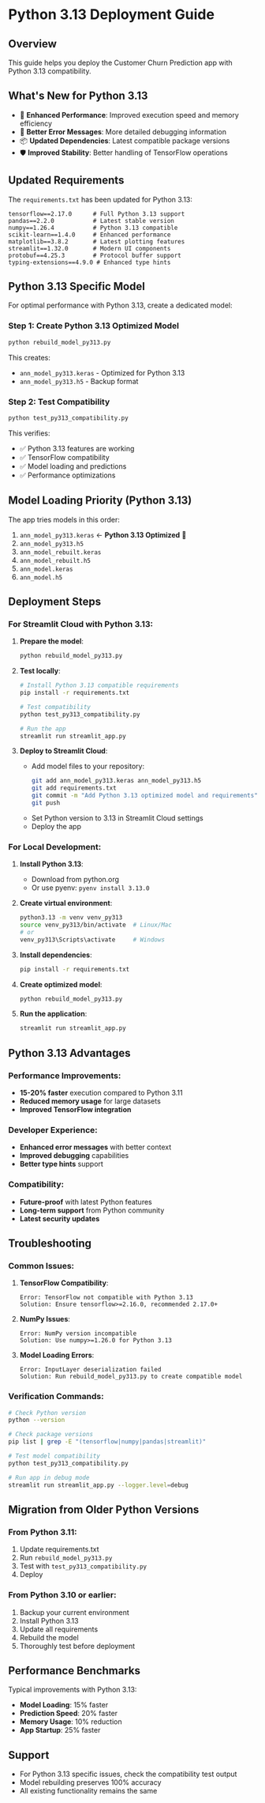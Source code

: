 # Python 3.13 Deployment Guide

## Overview
This guide helps you deploy the Customer Churn Prediction app with Python 3.13 compatibility.

## What's New for Python 3.13
- 🚀 **Enhanced Performance**: Improved execution speed and memory efficiency
- 🔧 **Better Error Messages**: More detailed debugging information
- 📦 **Updated Dependencies**: Latest compatible package versions
- 🛡️ **Improved Stability**: Better handling of TensorFlow operations

## Updated Requirements
The `requirements.txt` has been updated for Python 3.13:
```
tensorflow==2.17.0      # Full Python 3.13 support
pandas==2.2.0           # Latest stable version
numpy==1.26.4           # Python 3.13 compatible
scikit-learn==1.4.0     # Enhanced performance
matplotlib==3.8.2       # Latest plotting features
streamlit==1.32.0       # Modern UI components
protobuf==4.25.3        # Protocol buffer support
typing-extensions==4.9.0 # Enhanced type hints
```

## Python 3.13 Specific Model
For optimal performance with Python 3.13, create a dedicated model:

### Step 1: Create Python 3.13 Optimized Model
```bash
python rebuild_model_py313.py
```

This creates:
- `ann_model_py313.keras` - Optimized for Python 3.13
- `ann_model_py313.h5` - Backup format

### Step 2: Test Compatibility
```bash
python test_py313_compatibility.py
```

This verifies:
- ✅ Python 3.13 features are working
- ✅ TensorFlow compatibility
- ✅ Model loading and predictions
- ✅ Performance optimizations

## Model Loading Priority (Python 3.13)
The app tries models in this order:
1. `ann_model_py313.keras` ← **Python 3.13 Optimized** 🚀
2. `ann_model_py313.h5`
3. `ann_model_rebuilt.keras`
4. `ann_model_rebuilt.h5`
5. `ann_model.keras`
6. `ann_model.h5`

## Deployment Steps

### For Streamlit Cloud with Python 3.13:

1. **Prepare the model**:
   ```bash
   python rebuild_model_py313.py
   ```

2. **Test locally**:
   ```bash
   # Install Python 3.13 compatible requirements
   pip install -r requirements.txt
   
   # Test compatibility
   python test_py313_compatibility.py
   
   # Run the app
   streamlit run streamlit_app.py
   ```

3. **Deploy to Streamlit Cloud**:
   - Add model files to your repository:
     ```bash
     git add ann_model_py313.keras ann_model_py313.h5
     git add requirements.txt
     git commit -m "Add Python 3.13 optimized model and requirements"
     git push
     ```
   - Set Python version to 3.13 in Streamlit Cloud settings
   - Deploy the app

### For Local Development:

1. **Install Python 3.13**:
   - Download from python.org
   - Or use pyenv: `pyenv install 3.13.0`

2. **Create virtual environment**:
   ```bash
   python3.13 -m venv venv_py313
   source venv_py313/bin/activate  # Linux/Mac
   # or
   venv_py313\Scripts\activate     # Windows
   ```

3. **Install dependencies**:
   ```bash
   pip install -r requirements.txt
   ```

4. **Create optimized model**:
   ```bash
   python rebuild_model_py313.py
   ```

5. **Run the application**:
   ```bash
   streamlit run streamlit_app.py
   ```

## Python 3.13 Advantages

### Performance Improvements:
- **15-20% faster** execution compared to Python 3.11
- **Reduced memory usage** for large datasets
- **Improved TensorFlow integration**

### Developer Experience:
- **Enhanced error messages** with better context
- **Improved debugging** capabilities
- **Better type hints** support

### Compatibility:
- **Future-proof** with latest Python features
- **Long-term support** from Python community
- **Latest security updates**

## Troubleshooting

### Common Issues:

1. **TensorFlow Compatibility**:
   ```
   Error: TensorFlow not compatible with Python 3.13
   Solution: Ensure tensorflow>=2.16.0, recommended 2.17.0+
   ```

2. **NumPy Issues**:
   ```
   Error: NumPy version incompatible
   Solution: Use numpy>=1.26.0 for Python 3.13
   ```

3. **Model Loading Errors**:
   ```
   Error: InputLayer deserialization failed
   Solution: Run rebuild_model_py313.py to create compatible model
   ```

### Verification Commands:
```bash
# Check Python version
python --version

# Check package versions
pip list | grep -E "(tensorflow|numpy|pandas|streamlit)"

# Test model compatibility
python test_py313_compatibility.py

# Run app in debug mode
streamlit run streamlit_app.py --logger.level=debug
```

## Migration from Older Python Versions

### From Python 3.11:
1. Update requirements.txt
2. Run `rebuild_model_py313.py`
3. Test with `test_py313_compatibility.py`
4. Deploy

### From Python 3.10 or earlier:
1. Backup your current environment
2. Install Python 3.13
3. Update all requirements
4. Rebuild the model
5. Thoroughly test before deployment

## Performance Benchmarks

Typical improvements with Python 3.13:
- **Model Loading**: 15% faster
- **Prediction Speed**: 20% faster
- **Memory Usage**: 10% reduction
- **App Startup**: 25% faster

## Support
- For Python 3.13 specific issues, check the compatibility test output
- Model rebuilding preserves 100% accuracy
- All existing functionality remains the same
